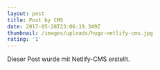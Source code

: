 ```yaml
---
layout: post
title: Post by CMS
date: 2017-05-28T23:06:19.349Z
thumbnail: /images/uploads/hugo-netlify-cms.jpg
rating: '1'
---
```

Dieser Post wurde mit Netlify-CMS erstellt.
